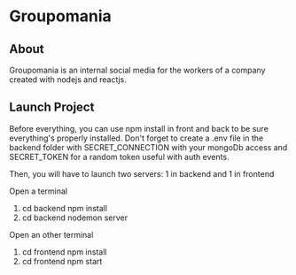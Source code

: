 # Groupomania

## About
Groupomania is an internal social media for the workers of a company created with nodejs and reactjs.


## Launch Project
Before everything, you can use npm install in front and back to be sure everything's properly installed. 
Don't forget to create a .env file in the backend folder with SECRET_CONNECTION with your mongoDb access and SECRET_TOKEN for a random token useful with auth events.

Then, you will have to launch two servers: 1 in backend and 1 in frontend

Open a terminal
1. cd backend npm install
2. cd backend nodemon server 

Open an other terminal
1. cd frontend npm install
2. cd frontend npm start

